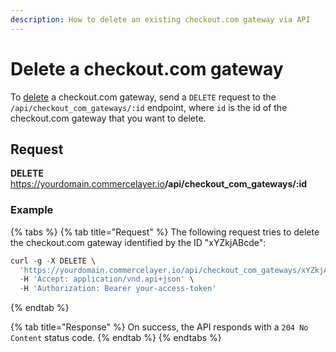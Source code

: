 ```yaml
---
description: How to delete an existing checkout.com gateway via API
---
```


# Delete a checkout.com gateway

To <a href="https://docs.commercelayer.io/developers/deleting-resources" target="_blank">delete</a> a checkout.com gateway, send a `DELETE` request to the `/api/checkout_com_gateways/:id` endpoint, where `id` is the id of the checkout.com gateway that you want to delete.

## Request

**DELETE** https://yourdomain.commercelayer.io<b>/api/checkout_com_gateways/:id</b>

### Example

{% tabs %}
{% tab title="Request" %}
The following request tries to delete the checkout.com gateway identified by the ID "xYZkjABcde":

```javascript
curl -g -X DELETE \
  'https://yourdomain.commercelayer.io/api/checkout_com_gateways/xYZkjABcde' \
  -H 'Accept: application/vnd.api+json' \
  -H 'Authorization: Bearer your-access-token'
```
{% endtab %}

{% tab title="Response" %}
On success, the API responds with a `204 No Content` status code.
{% endtab %}
{% endtabs %}

